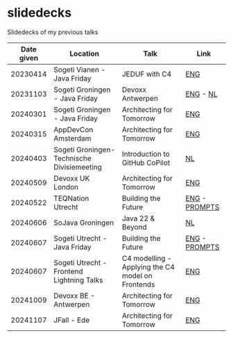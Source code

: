 # slidedecks
Slidedecks of my previous talks


|Date given|Location|Talk|Link|
|----------|--------|----|----|
|20230414|Sogeti Vianen - Java Friday| JEDUF with C4|[ENG](https://github.com/marceljschutte/slidedecks/blob/main/20230414-JEDUF%20with%20C4.pdf)|
|20231103|Sogeti Groningen - Java Friday| Devoxx Antwerpen|[ENG](https://github.com/marceljschutte/slidedecks/blob/main/20231103-java-friday-noordoost-devoxx-eng.pdf) - [NL](https://github.com/marceljschutte/slidedecks/blob/main/20231103-java-friday-noordoost-devoxx.pdf)|
|20240301|Sogeti Groningen - Java Friday| Architecting for Tomorrow|[ENG](https://github.com/marceljschutte/slidedecks/blob/main/20231103-java-friday-noordoost-devoxx-eng.pdf) |
|20240315|AppDevCon Amsterdam| Architecting for Tomorrow| [ENG](https://github.com/marceljschutte/slidedecks/blob/main/20240315-appdevcon-pragarch-eng.pdf) |
|20240403|Sogeti Groningen- Technische Divisiemeeting| Introduction to GitHub CoPilot| [NL](https://github.com/marceljschutte/slidedecks/blob/main/20240403-TechnischeMeetingNoordOost-GithubCoPilot.pdf)
|20240509|Devoxx UK London| Architecting for Tomorrow| [ENG](https://github.com/marceljschutte/slidedecks/blob/main/20240509-devoxxuk-pragarch-eng.pdf) |
|20240522|TEQNation Utrecht| Building the Future | [ENG](https://github.com/marceljschutte/slidedecks/blob/main/20240522-building-the-future-AI-infused-software-architecture.pdf) - [PROMPTS](https://github.com/marceljschutte/slidedecks/blob/main/20240522-building-the-future-AI-infused-software-architecture-demo-prompts.pdf)|
|20240606|SoJava Groningen | Java 22 & Beyond | [NL](https://github.com/marceljschutte/slidedecks/blob/main/20240606-SoJava-Groningen.pdf)|
|20240607|Sogeti Utrecht - Java Friday| Building the Future | [ENG](https://github.com/marceljschutte/slidedecks/blob/main/20240607-building-the-future-AI-infused-software-architecture.pdf) - [PROMPTS](https://github.com/marceljschutte/slidedecks/blob/main/20240522-building-the-future-AI-infused-software-architecture-demo-prompts.pdf)|
|20240607|Sogeti Utrecht - Frontend Lightning Talks | C4 modelling - Applying the C4 model on Frontends | [ENG](https://github.com/marceljschutte/slidedecks/blob/main/20240918-FrontendLightningTalks-C4-frontend.pdf) |
|20241009|Devoxx BE - Antwerpen| Architecting for Tomorrow| [ENG](https://github.com/marceljschutte/slidedecks/blob/main/20241009-DevoxxBE-Architecting-for-Tomorrow.pdf)|
|20241107|JFall - Ede| Architecting for Tomorrow| [ENG](https://github.com/marceljschutte/slidedecks/blob/main/20241107-JFALL-pragarch-ENG.pdf)|




